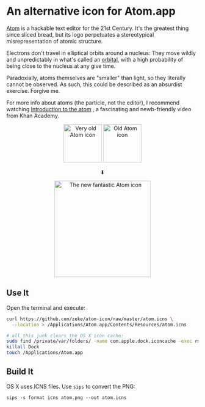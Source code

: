 # An alternative icon for Atom.app

[Atom](http://atom.io/) is a hackable text editor for the 21st Century. It's
the greatest thing since sliced bread, but its logo perpetuates a stereotypical
misrepresentation of atomic structure.

Electrons don't travel in elliptical orbits around a nucleus: They move wildly
and unpredictably in what's called an [orbital](http://en.wikipedia.org/wiki/Atomic_orbital#Orbital_names),
with a high probability of being close to the nucleus at any give time.

Paradoxially, atoms themselves are "smaller" than light, so they literally cannot
be observed. As such, this could be described as an absurdist exercise. Forgive me.

For more info about atoms (the particle, not the editor), I recommend watching
[Introduction to the atom](https://www.khanacademy.org/science/chemistry/introduction-to-the-atom/v/introduction-to-the-atom)
, a fascinating and newb-friendly video from Khan Academy.

<p align="center">
  <img alt="Very old Atom icon" src="https://raw.githubusercontent.com/zeke/atom-icon/master/old-icon/1.png" width="100" height="100"> <img alt="Old Atom icon" src="https://raw.githubusercontent.com/zeke/atom-icon/master/old-icon/2.png" width="100" height="100">
</p>
<p align="center">⬇︎</p>
<p align="center">
  <img alt="The new fantastic Atom icon" src="https://raw.githubusercontent.com/zeke/atom-icon/master/atom.png" width="252" height="252">
</p>

## Use It

Open the terminal and execute:

```sh
curl https://github.com/zeke/atom-icon/raw/master/atom.icns \
  --location > /Applications/Atom.app/Contents/Resources/atom.icns

# all this junk clears the OS X icon cache:
sudo find /private/var/folders/ -name com.apple.dock.iconcache -exec rm {} \;
killall Dock
touch /Applications/Atom.app
```

## Build It

OS X uses ICNS files. Use `sips` to convert the PNG:

```
sips -s format icns atom.png --out atom.icns
```
